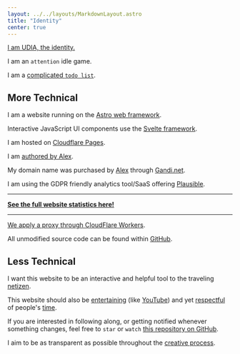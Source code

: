 ```yaml
---
layout: ../../layouts/MarkdownLayout.astro
title: "Identity"
center: true
---
```


[I am UDIA, the identity.](/)

I am an `attention` idle game.

I am a [complicated `todo list`](/en/todo).

## More Technical

I am a website running on the [Astro web framework](https://astro.build/).

Interactive JavaScript UI components use the [Svelte framework](https://svelte.dev/).

I am hosted on [Cloudflare Pages](https://pages.cloudflare.com/).

I am [authored by Alex][alex].

My domain name was purchased by [Alex][alex] through [Gandi.net](https://www.gandi.net).

I am using the GDPR friendly analytics tool/SaaS offering [Plausible](https://plausible.io).

---

**[See the full website statistics here!](/analytics)**

---

[We apply a proxy through CloudFlare Workers](https://plausible.io/docs/proxy/guides/cloudflare).

All unmodified source code can be found within [GitHub](https://github.com/udiaca/u0.vc).

## Less Technical

I want this website to be an interactive and helpful tool to the traveling [netizen](https://en.wikipedia.org/wiki/Netizen).

This website should also be [entertaining](https://en.wikipedia.org/wiki/Entertainment) (like [YouTube](https://www.youtube.com/)) and yet [respectful](https://en.wikipedia.org/wiki/Respect) of people's [time](https://en.wikipedia.org/wiki/Time).

If you are interested in following along, or getting notified whenever something changes, feel free to `star` or `watch` [this repository on GitHub](https://github.com/udiaca/u0.vc).

I aim to be as transparent as possible throughout the [creative process](https://www.youtube.com/watch?v=LqwEfZm9-nw).

[alex]: https://udia.ca/about
